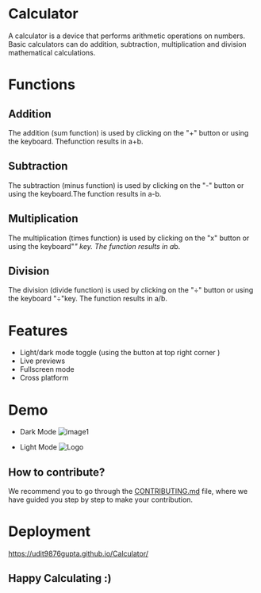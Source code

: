 
# Calculator 

A calculator is a device that performs arithmetic operations on numbers. Basic calculators can do addition, subtraction, multiplication and division mathematical calculations.

# Functions 

## Addition
 The addition (sum function) is used by clicking on the "+" button or using the keyboard. Thefunction results in a+b.
## Subtraction
 The subtraction (minus function) is used by clicking on the "-" button or using the keyboard.The function results in a-b.
## Multiplication
 The multiplication (times function) is used by clicking on the "x" button or using the keyboard"*" key. The function results in a*b.
## Division
 The division (divide function) is used by clicking on the "÷" button or using the keyboard "÷"key. The function results in a/b.
# Features

- Light/dark mode toggle (using the button at top right corner )
- Live previews
- Fullscreen mode
- Cross platform


# Demo
- Dark Mode
![image1](https://cdn.discordapp.com/attachments/957279066552172576/1034425953453092884/unknown.png)

- Light Mode
![Logo](https://cdn.discordapp.com/attachments/957279066552172576/1034426052224765983/unknown.png)


## How to contribute?
We recommend you to go through the [CONTRIBUTING.md](https://github.com/sonal3yadav/Calculator/blob/main/CONTRIBUTING.md) file, where we have guided you step by step to make your contribution.

# Deployment
https://udit9876gupta.github.io/Calculator/

## Happy Calculating :) 
